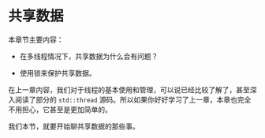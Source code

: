 # 共享数据

本章节主要内容：

- 在多线程情况下，共享数据为什么会有问题？

- 使用锁来保护共享数据。

在上一章内容，我们对于线程的基本使用和管理，可以说已经比较了解了，甚至深入阅读了部分的 `std::thread` 源码。所以如果你好好学习了上一章，本章也完全不用担心，它甚至是更加简单的。

我们本节，就要开始聊共享数据的那些事。
